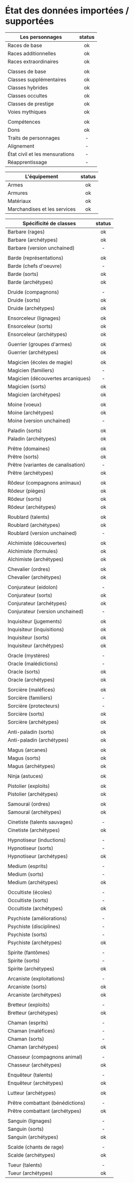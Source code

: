 # État des données importées / supportées 

| Les personnages         | status |
| -------------           |:------:|
| Races de base           | ok     |
| Races additionnelles    | ok     |
| Races extraordinaires   | ok     |
|                         |        |
| Classes de base         | ok     |
| Classes supplémentaires | ok     |
| Classes hybrides        | ok     |
| Classes occultes        | ok     |
| Classes de prestige     | ok     |
| Voies mythiques         | ok     |
|                         |        |
| Compétences             | ok     |
| Dons                    | ok     |
| Traits de personnages   | -      |
| Alignement              | -      |
| État civil et les mensurations | -      |
| Réapprentissage         | -      |


| L'équipement            | status |
| -------------           |:------:|
| Armes                   | ok     |
| Armures                 | ok     |
| Matériaux               | ok     |
| Marchandises et les services | ok       |

| Spécificité de classes       | status |
| -------------                |:------:|
| Barbare (rages)              | ok     |
| Barbare (archétypes)         | ok     |
| Barbare (version unchained)  | -      |
|                              |        |
| Barde (représentations)      | ok     |
| Barde (chefs d'oeuvre)       | -      |
| Barde (sorts)                | ok     |
| Barde (archétypes)           | ok     |
|                              |        |
| Druide (compagnons)          | -      |
| Druide (sorts)               | ok     |
| Druide (archétypes)          | ok     |
|                              |        |
| Ensorceleur (lignages)       | ok     |
| Ensorceleur (sorts)          | ok     |
| Ensorceleur (archétypes)     | ok     |
|                              |        |
| Guerrier (groupes d'armes)   | ok     |
| Guerrier (archétypes)        | ok     |
|                              |        |
| Magicien (écoles de magie)   | ok     |
| Magicien (familiers)         | -      |
| Magicien (découvertes arcaniques) | -      |
| Magicien (sorts)             | ok     |
| Magicien (archétypes)        | ok     |
|                              |        |
| Moine (voeux)                | ok     |
| Moine (archétypes)           | ok     |
| Moine (version unchained)    | -      |
|                              |        |
| Paladin (sorts)              | ok     |
| Paladin (archétypes)         | ok     |
|                              |        |
| Prêtre (domaines)            | ok     |
| Prêtre (sorts)               | ok     |
| Prêtre (variantes de canalisation) | -      |
| Prêtre (archétypes)          | ok     |
|                              |        |
| Rôdeur (compagnons animaux)  | ok     |
| Rôdeur (pièges)              | ok     |
| Rôdeur (sorts)               | ok     |
| Rôdeur (archétypes)          | ok     |
|                              |        |
| Roublard (talents)           | ok     |
| Roublard (archétypes)        | ok     |
| Roublard (version unchained) | -      |
|                              |        |
| Alchimiste (découvertes)     | ok     |
| Alchimiste (formules)        | ok     |
| Alchimiste (archétypes)      | ok     |
|                              |        |
| Chevalier (ordres)           | ok     |
| Chevalier (archétypes)       | ok     |
|                              |        |
| Conjurateur (eidolon)        | -      |
| Conjurateur (sorts)          | ok     |
| Conjurateur (archétypes)     | ok     |
| Conjurateur (version unchained) | -      |
|                              |        |
| Inquisiteur (jugements)      | ok     |
| Inquisiteur (inquisitions)   | ok     |
| Inquisiteur (sorts)          | ok     |
| Inquisiteur (archétypes)     | ok     |
|                              |        |
| Oracle (mystères)            | -      |
| Oracle (malédictions)        | -      |
| Oracle (sorts)               | ok     |
| Oracle (archétypes)          | ok     |
|                              |        |
| Sorcière (maléfices)         | ok     |
| Sorcière (familiers)         | -      |
| Sorcière (protecteurs)       | -      |
| Sorcière (sorts)             | ok     |
| Sorcière (archétypes)        | ok     |
|                              |        |
| Anti-paladin (sorts)         | ok     |
| Anti-paladin (archétypes)    | ok     |
|                              |        |
| Magus (arcanes)              | ok     |
| Magus (sorts)                | ok     |
| Magus (archétypes)           | ok     |
|                              |        |
| Ninja (astuces)              | ok     |
|                              |        |
| Pistolier (exploits)         | ok     |
| Pistolier (archétypes)       | ok     |
|                              |        |
| Samouraï (ordres)            | ok     |
| Samouraï (archétypes)        | ok     |
|                              |        |
| Cinetiste (talents sauvages) | -      |
| Cinetiste (archétypes)       | ok     |
|                              |        |
| Hypnotiseur (inductions)     | -      |
| Hypnotiseur (sorts)          | -      |
| Hypnotiseur (archétypes)     | ok     |
|                              |        |
| Medium (esprits)             | -      |
| Medium (sorts)               | -      |
| Medium (archétypes)          | ok     |
|                              |        |
| Occultiste (écoles)          | -      |
| Occultiste (sorts)           | -      |
| Occultiste (archétypes)      | ok     |
|                              |        |
| Psychiste (améliorations)    | -      |
| Psychiste (disciplines)      | -      |
| Psychiste (sorts)            | -      |
| Psychiste (archétypes)       | ok     |
|                              |        |
| Spirite (fantômes)           | -      |
| Spirite (sorts)              | -      |
| Spirite (archétypes)         | ok     |
|                              |        |
| Arcaniste (exploitations)    | -      |
| Arcaniste (sorts)            | ok     |
| Arcaniste (archétypes)       | ok     |
|                              |        |
| Bretteur (exploits)          | -      |
| Bretteur (archétypes)        | ok     |
|                              |        |
| Chaman (esprits)             | -      |
| Chaman (maléfices)           | -      |
| Chaman (sorts)               | -      |
| Chaman (archétypes)          | ok     |
|                              |        |
| Chasseur (compagnons animal) | -      |
| Chasseur (archétypes)        | ok     |
|                              |        |
| Enquêteur (talents)          | -      |
| Enquêteur (archétypes)       | ok     |
|                              |        |
| Lutteur (archétypes)         | ok     |
|                              |        |
| Prêtre combattant (bénédictions) | -      |
| Prêtre combattant (archétypes)   | ok     |
|                              |        |
| Sanguin (lignages)           | -      |
| Sanguin (sorts)              | -      |
| Sanguin (archétypes)         | ok     |
|                              |        |
| Scalde (chants de rage)      | -      |
| Scalde (archétypes)          | ok     |
|                              |        |
| Tueur (talents)              | -      |
| Tueur (archétypes)           | ok     |

